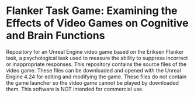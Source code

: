 # Flanker Task Game: Examining the Effects of Video Games on Cognitive and Brain Functions

Repository for an Unreal Engine video game based on the Eriksen Flanker task, a psychological task used to measure the ability to suppress incorrect or inappropriate responses. 
This repository contains the source files of the video game. These files can be downloaded and opened with the Unreal Engine 4.24 for editing and modifying the game. These files do not contain the game launcher so the video game cannot be played by downloaded them. This software is NOT intended for commercial use. 

